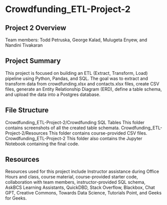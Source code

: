 # Crowdfunding_ETL-Project-2
## Project 2 Overview
Team members: Todd Petruska, George Kalad, Mulugeta Enyew, and Nandini Tivakaran
## Project Summary
This project is focused on building an ETL (Extract, Transform, Load) pipeline using Python, Pandas, and SQL. The goal was to extract and transform data from crowdfunding.xlsx and contacts.xlsx files, create CSV files, generate an Entity Relationship Diagram (ERD), define a table schema, and upload the data into a Postgres database. 
## File Structure
Crowdfunding_ETL-Project-2/Crowdfunding SQL Tables
This folder contains screenshots of all the created table schemata.
Crowdfunding_ETL-Project-2/Resources
This folder contains course-provided CSV files.
Crowdfunding_ETL-Project-2 
This folder also contains the Jupyter Notebook containing the final code.  
## Resources
Resources used for this project include Instructor assistance during Office Hours and class, course material, course-provided starter code, collaboration with team members, instructor-provided SQL schema, AskBCS Learning Assistants, QuickDBD, Stack Overflow, Blackbox, Chat GPT, Creative Commons, Towards Data Science, Tutorials Point, and Geeks for Geeks. 
